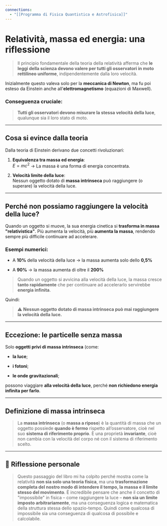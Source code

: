 ```yaml
---
connections:
  - "[[Programma di Fisica Quantistica e Astrofisica]]"
---
```


# Relatività, massa ed energia: una riflessione

> Il principio fondamentale della teoria della relatività afferma che **le leggi della scienza devono valere per tutti gli osservatori in moto rettilineo uniforme**, indipendentemente dalla loro velocità.

Inizialmente questo valeva solo per la **meccanica di Newton**, ma fu poi esteso da Einstein anche all’**elettromagnetismo** (equazioni di Maxwell).

### Conseguenza cruciale:

> **Tutti gli osservatori devono misurare la stessa velocità della luce**, qualunque sia il loro stato di moto.

---

## Cosa si evince dalla teoria

Dalla teoria di Einstein derivano due concetti rivoluzionari:

1. **Equivalenza tra massa ed energia**:  
    $E=mc^2$
    → La massa è una forma di energia concentrata.
    
 2. **Velocità limite della luce**:  
    Nessun oggetto dotato di **massa intrinseca** può raggiungere (o superare) la velocità della luce.
    

---

## Perché non possiamo raggiungere la velocità della luce?

Quando un oggetto si muove, la sua energia cinetica si **trasforma in massa "relativistica"**. Più aumenta la velocità, più **aumenta la massa**, rendendo sempre più difficile continuare ad accelerare.

### Esempi numerici:

- A **10%** della velocità della luce → la massa aumenta solo dello **0,5%**
    
- A **90%** → la massa aumenta di oltre il **200%**
    

> Quando un oggetto si avvicina alla velocità della luce, la massa cresce **tanto rapidamente** che per continuare ad accelerarlo servirebbe **energia infinita**.

Quindi:

> ⚠️ **Nessun oggetto dotato di massa intrinseca può mai raggiungere la velocità della luce.**

---

## Eccezione: le particelle senza massa

Solo **oggetti privi di massa intrinseca** (come:

- **la luce**;
    
- **i fotoni**;
    
- **le onde gravitazionali**;

possono viaggiare **alla velocità della luce**, perché **non richiedono energia infinita per farlo**.


---

## Definizione di massa intrinseca

>La **massa intrinseca** (o **massa a riposo**) è la quantità di massa che un oggetto possiede **quando è fermo** rispetto all’osservatore, cioè nel suo **sistema di riferimento proprio**.  È una proprietà **invariante**, cioè non cambia con la velocità del corpo né con il sistema di riferimento scelto.

---

## 🧠 Riflessione personale

> Questo passaggio del libro mi ha colpito perché mostra come la relatività **non sia solo una teoria fisica**, ma una **trasformazione completa del nostro modo di intendere il tempo, la massa e il limite stesso del movimento**.  È incredibile pensare che anche il concetto di "impossibile" in fisica – come raggiungere la luce – **non sia un limite imposto arbitrariamente**, ma una conseguenza logica e matematica della struttura stessa dello spazio-tempo. Quindi come qualcosa di impossibile sia una conseguenza di qualcosa di possibile e calcolabile.
